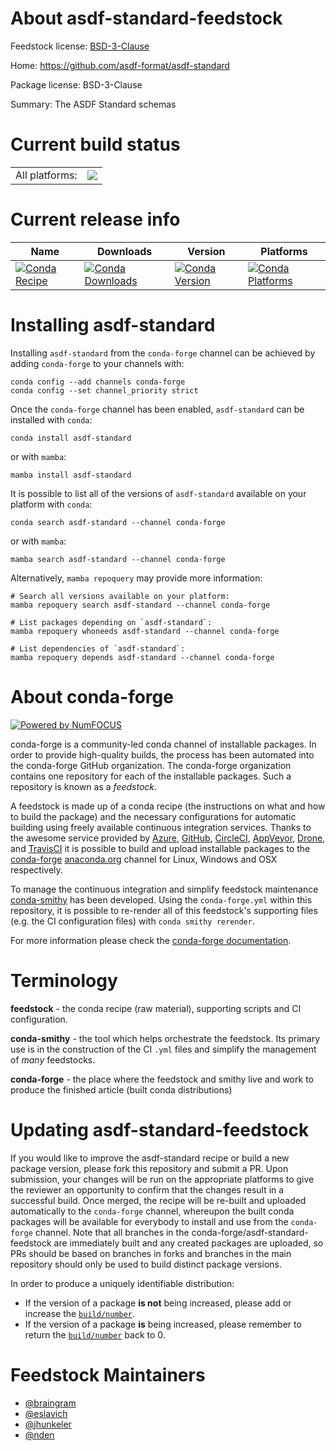 About asdf-standard-feedstock
=============================

Feedstock license: [BSD-3-Clause](https://github.com/conda-forge/asdf-standard-feedstock/blob/main/LICENSE.txt)

Home: https://github.com/asdf-format/asdf-standard

Package license: BSD-3-Clause

Summary: The ASDF Standard schemas

Current build status
====================


<table><tr><td>All platforms:</td>
    <td>
      <a href="https://dev.azure.com/conda-forge/feedstock-builds/_build/latest?definitionId=15570&branchName=main">
        <img src="https://dev.azure.com/conda-forge/feedstock-builds/_apis/build/status/asdf-standard-feedstock?branchName=main">
      </a>
    </td>
  </tr>
</table>

Current release info
====================

| Name | Downloads | Version | Platforms |
| --- | --- | --- | --- |
| [![Conda Recipe](https://img.shields.io/badge/recipe-asdf--standard-green.svg)](https://anaconda.org/conda-forge/asdf-standard) | [![Conda Downloads](https://img.shields.io/conda/dn/conda-forge/asdf-standard.svg)](https://anaconda.org/conda-forge/asdf-standard) | [![Conda Version](https://img.shields.io/conda/vn/conda-forge/asdf-standard.svg)](https://anaconda.org/conda-forge/asdf-standard) | [![Conda Platforms](https://img.shields.io/conda/pn/conda-forge/asdf-standard.svg)](https://anaconda.org/conda-forge/asdf-standard) |

Installing asdf-standard
========================

Installing `asdf-standard` from the `conda-forge` channel can be achieved by adding `conda-forge` to your channels with:

```
conda config --add channels conda-forge
conda config --set channel_priority strict
```

Once the `conda-forge` channel has been enabled, `asdf-standard` can be installed with `conda`:

```
conda install asdf-standard
```

or with `mamba`:

```
mamba install asdf-standard
```

It is possible to list all of the versions of `asdf-standard` available on your platform with `conda`:

```
conda search asdf-standard --channel conda-forge
```

or with `mamba`:

```
mamba search asdf-standard --channel conda-forge
```

Alternatively, `mamba repoquery` may provide more information:

```
# Search all versions available on your platform:
mamba repoquery search asdf-standard --channel conda-forge

# List packages depending on `asdf-standard`:
mamba repoquery whoneeds asdf-standard --channel conda-forge

# List dependencies of `asdf-standard`:
mamba repoquery depends asdf-standard --channel conda-forge
```


About conda-forge
=================

[![Powered by
NumFOCUS](https://img.shields.io/badge/powered%20by-NumFOCUS-orange.svg?style=flat&colorA=E1523D&colorB=007D8A)](https://numfocus.org)

conda-forge is a community-led conda channel of installable packages.
In order to provide high-quality builds, the process has been automated into the
conda-forge GitHub organization. The conda-forge organization contains one repository
for each of the installable packages. Such a repository is known as a *feedstock*.

A feedstock is made up of a conda recipe (the instructions on what and how to build
the package) and the necessary configurations for automatic building using freely
available continuous integration services. Thanks to the awesome service provided by
[Azure](https://azure.microsoft.com/en-us/services/devops/), [GitHub](https://github.com/),
[CircleCI](https://circleci.com/), [AppVeyor](https://www.appveyor.com/),
[Drone](https://cloud.drone.io/welcome), and [TravisCI](https://travis-ci.com/)
it is possible to build and upload installable packages to the
[conda-forge](https://anaconda.org/conda-forge) [anaconda.org](https://anaconda.org/)
channel for Linux, Windows and OSX respectively.

To manage the continuous integration and simplify feedstock maintenance
[conda-smithy](https://github.com/conda-forge/conda-smithy) has been developed.
Using the ``conda-forge.yml`` within this repository, it is possible to re-render all of
this feedstock's supporting files (e.g. the CI configuration files) with ``conda smithy rerender``.

For more information please check the [conda-forge documentation](https://conda-forge.org/docs/).

Terminology
===========

**feedstock** - the conda recipe (raw material), supporting scripts and CI configuration.

**conda-smithy** - the tool which helps orchestrate the feedstock.
                   Its primary use is in the construction of the CI ``.yml`` files
                   and simplify the management of *many* feedstocks.

**conda-forge** - the place where the feedstock and smithy live and work to
                  produce the finished article (built conda distributions)


Updating asdf-standard-feedstock
================================

If you would like to improve the asdf-standard recipe or build a new
package version, please fork this repository and submit a PR. Upon submission,
your changes will be run on the appropriate platforms to give the reviewer an
opportunity to confirm that the changes result in a successful build. Once
merged, the recipe will be re-built and uploaded automatically to the
`conda-forge` channel, whereupon the built conda packages will be available for
everybody to install and use from the `conda-forge` channel.
Note that all branches in the conda-forge/asdf-standard-feedstock are
immediately built and any created packages are uploaded, so PRs should be based
on branches in forks and branches in the main repository should only be used to
build distinct package versions.

In order to produce a uniquely identifiable distribution:
 * If the version of a package **is not** being increased, please add or increase
   the [``build/number``](https://docs.conda.io/projects/conda-build/en/latest/resources/define-metadata.html#build-number-and-string).
 * If the version of a package **is** being increased, please remember to return
   the [``build/number``](https://docs.conda.io/projects/conda-build/en/latest/resources/define-metadata.html#build-number-and-string)
   back to 0.

Feedstock Maintainers
=====================

* [@braingram](https://github.com/braingram/)
* [@eslavich](https://github.com/eslavich/)
* [@jhunkeler](https://github.com/jhunkeler/)
* [@nden](https://github.com/nden/)

